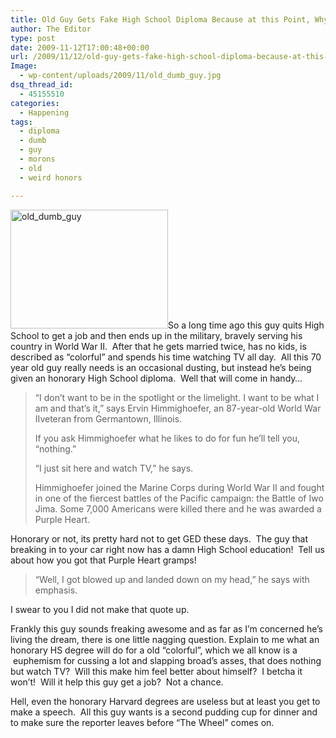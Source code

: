 ```yaml
---
title: Old Guy Gets Fake High School Diploma Because at this Point, Why Not?
author: The Editor
type: post
date: 2009-11-12T17:00:48+00:00
url: /2009/11/12/old-guy-gets-fake-high-school-diploma-because-at-this-point-why-not/
Image:
  - wp-content/uploads/2009/11/old_dumb_guy.jpg
dsq_thread_id:
  - 45155510
categories:
  - Happening
tags:
  - diploma
  - dumb
  - guy
  - morons
  - old
  - weird honors

---
```

[<img class="alignright size-full wp-image-2282" title="old_dumb_guy" src="http://punchingkitty.com/wp-content/uploads/2009/11/old_dumb_guy.jpg" alt="old_dumb_guy" width="252" height="190" srcset="http://media.punchingkitty.com/wordpress/2009/11/old_dumb_guy.jpg 315w, http://media.punchingkitty.com/wordpress/2009/11/old_dumb_guy-300x225.jpg 300w" sizes="(max-width: 252px) 100vw, 252px" />][1]So a long time ago this guy quits High School to get a job and then ends up in the military, bravely serving his country in World War II.  After that he gets married twice, has no kids, is described as &#8220;colorful&#8221; and spends his time watching TV all day.  All this 70 year old guy really needs is an occasional dusting, but instead he&#8217;s being given an honorary High School diploma.  Well that will come in handy&#8230;

> &#8220;I don&#8217;t want to be in the spotlight or the limelight. I want to be what I am and that&#8217;s it,&#8221; says Ervin Himmighoefer, an 87-year-old World War IIveteran from Germantown, Illinois.
> 
> If you ask Himmighoefer what he likes to do for fun he&#8217;ll tell you, &#8220;nothing.&#8221;
> 
> &#8220;I just sit here and watch TV,&#8221; he says.
> 
> Himmighoefer joined the Marine Corps during World War II and fought in one of the fiercest battles of the Pacific campaign: the Battle of Iwo Jima. Some 7,000 Americans were killed there and he was awarded a Purple Heart.

Honorary or not, its pretty hard not to get GED these days.  The guy that breaking in to your car right now has a damn High School education!  Tell us about how you got that Purple Heart gramps!

> &#8220;Well, I got blowed up and landed down on my head,&#8221; he says with emphasis.

I swear to you I did not make that quote up.

Frankly this guy sounds freaking awesome and as far as I&#8217;m concerned he&#8217;s living the dream, there is one little nagging question. Explain to me what an honorary HS degree will do for a old &#8220;colorful&#8221;, which we all know is a  euphemism for cussing a lot and slapping broad&#8217;s asses, that does nothing but watch TV?  Will this make him feel better about himself?  I betcha it won&#8217;t!  Will it help this guy get a job?  Not a chance.

Hell, even the honorary Harvard degrees are useless but at least you get to make a speech.  All this guy wants is a second pudding cup for dinner and to make sure the reporter leaves before &#8220;The Wheel&#8221; comes on.

 [1]: http://punchingkitty.com/wp-content/uploads/2009/11/old_dumb_guy.jpg